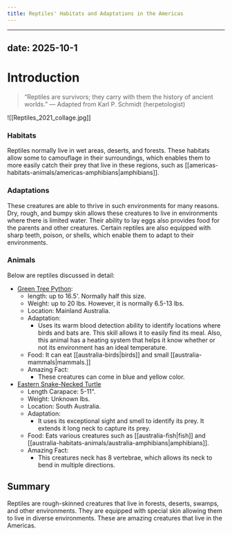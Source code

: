 ```yaml
---
title: Reptiles' Habitats and Adaptations in the Americas
---
```

---
date: 2025-10-1
---
# Introduction

>“Reptiles are survivors; they carry with them the history of ancient worlds.” 
>— Adapted from Karl P. Schmidt (herpetologist)



![[Reptiles_2021_collage.jpg]]

### Habitats

Reptiles normally live in wet areas, deserts, and forests. These habitats allow some to camouflage in their surroundings, which enables them to more easily catch their prey that live in these regions, such as [[americas-habitats-animals/americas-amphibians|amphibians]]. 
### Adaptations

These creatures are able to thrive in such environments for many reasons. Dry, rough, and bumpy skin allows these creatures to live in environments where there is limited water. Their ability to lay eggs also provides food for the parents and other creatures. Certain reptiles are also equipped with sharp teeth, poison, or shells, which enable them to adapt to their environments.
### Animals

Below are reptiles discussed in detail:


- [Green Tree Python](https://tse1.mm.bing.net/th/id/OIP.vfzYLogsAzX6cpT7pbUo2QHaE8?rs=1&pid=ImgDetMain&o=7&rm=3):
	- length: up to 16.5'. Normally half this size.
	- Weight: up to 20 lbs. However, it is normally 6.5-13 lbs.
	- Location: Mainland Australia.
	- Adaptation:
		- Uses its warm blood detection ability to identify locations where birds and bats are. This skill allows it to easily find its meal. Also, this animal has a heating system that helps it know whether or not its environment has an ideal temperature.
	- Food: It can eat [[australia-birds|birds]] and small [[australia-mammals|mammals.]]
	- Amazing Fact: 
		- These creatures can come in blue and yellow color.
- [Eastern Snake-Necked Turtle](https://tse1.explicit.bing.net/th/id/OIP.qWwDjVhuHPZmgQ0jSruwSgHaHa?rs=1&pid=ImgDetMain&o=7&rm=3)
	- Length Carapace: 5-11".
	- Weight: Unknown lbs.
	- Location: South Australia.
	- Adaptation:
		- It uses its exceptional sight and smell to identify its prey. It extends it long neck to capture its prey. 
	- Food: Eats various creatures such as [[australia-fish|fish]] and [[australia-habitats-animals/australia-amphibians|amphibians]].
	- Amazing Fact: 
		- This creatures neck has 8 vertebrae, which allows its neck to bend in multiple directions.
## Summary

Reptiles are rough-skinned creatures that live in forests, deserts, swamps, and other environments. They are equipped with special skin allowing them to live in diverse environments. These are amazing creatures that live in the Americas.